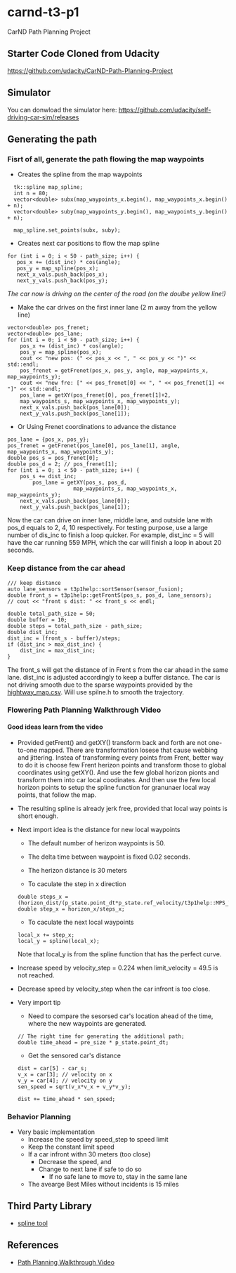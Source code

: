 # carnd-t3-p1
CarND Path Planning Project

## Starter Code Cloned from Udacity
https://github.com/udacity/CarND-Path-Planning-Project

## Simulator
You can donwload the simulator here: https://github.com/udacity/self-driving-car-sim/releases



## Generating the path
### Fisrt of all, generate the path flowing the map waypoints
* Creates the spline from the map waypoints
```
  tk::spline map_spline;
  int n = 80;
  vector<double> subx(map_waypoints_x.begin(), map_waypoints_x.begin() + n);
  vector<double> suby(map_waypoints_y.begin(), map_waypoints_y.begin() + n);

  map_spline.set_points(subx, suby);
```
* Creates next car positions to flow the map spline
```
for (int i = 0; i < 50 - path_size; i++) {
   pos_x += (dist_inc) * cos(angle);
   pos_y = map_spline(pos_x);
   next_x_vals.push_back(pos_x);
   next_y_vals.push_back(pos_y);
```
   _The car now is driving on the center of the road (on the doulbe yellow line!)_ 
* Make the car drives on the first inner lane (2 m away from the yellow line)
```
vector<double> pos_frenet;
vector<double> pos_lane;
for (int i = 0; i < 50 - path_size; i++) {
    pos_x += (dist_inc) * cos(angle);
    pos_y = map_spline(pos_x);
    cout << "new pos: (" << pos_x << ", " << pos_y << ")" << std::endl;
    pos_frenet = getFrenet(pos_x, pos_y, angle, map_waypoints_x, map_waypoints_y);
    cout << "new fre: [" << pos_frenet[0] << ", " << pos_frenet[1] << "]" << std::endl;
    pos_lane = getXY(pos_frenet[0], pos_frenet[1]+2,
    map_waypoints_s, map_waypoints_x, map_waypoints_y);
    next_x_vals.push_back(pos_lane[0]);
    next_y_vals.push_back(pos_lane[1]);
```
* Or Using Frenet coordinations to advance the distance
```
pos_lane = {pos_x, pos_y};
pos_frenet = getFrenet(pos_lane[0], pos_lane[1], angle, map_waypoints_x, map_waypoints_y);
double pos_s = pos_frenet[0];
double pos_d = 2; // pos_frenet[1];
for (int i = 0; i < 50 - path_size; i++) {
    pos_s += dist_inc;
		pos_lane = getXY(pos_s, pos_d,
                     map_waypoints_s, map_waypoints_x, map_waypoints_y);
    next_x_vals.push_back(pos_lane[0]);
    next_y_vals.push_back(pos_lane[1]);
```
Now the car can drive on inner lane, middle lane, and outside lane with pos_d equals to 2, 4, 10 respectively. For testing purpose, use a large number of dis_inc to finish a loop quicker. For example, dist_inc = 5 will have the car running 559 MPH, which the car will finish a loop in about 20 seconds.

### Keep distance from the car ahead
```
/// keep distance
auto lane_sensors = t3p1help::sortSensor(sensor_fusion);
double front_s = t3p1help::getFrontS(pos_s, pos_d, lane_sensors);
// cout << "front s dist: " << front_s << endl;

double total_path_size = 50;
double buffer = 10;
double steps = total_path_size - path_size;
double dist_inc;
dist_inc = (front_s - buffer)/steps;
if (dist_inc > max_dist_inc) {
    dist_inc = max_dist_inc;
}
```

The front_s will get the distance of in Frent s from the car ahead in the same lane. dist_inc is adjusted accordingly to keep a buffer distance.
The car is not driving smooth due to the sparse waypoints provided by the [hightway_map.csv](data/highway_map.csv). Will use spilne.h to smooth the trajectory.

### Flowering Path Planning Walkthrough Video
#### Good ideas learn from the video
* Provided getFrent() and getXY() transform back and forth are not one-to-one mapped. There are transformation losese that cause webbing and jittering. Instea of transforming every points from Frent, better way to do it is choose few Frent herizon points and transform those to global coordinates using getXY(). And use the few global horizon pionts and transform them into car local coodinates. And then use the few local horizon points to setup the spline function for granunaer local way points, that follow the map.

* The resulting spline is already jerk free, provided that local way points is short enough.
* Next import idea is the distance for new local waypoints
  * The default number of herizon waypoints is 50. 
  * The delta time between waypoint is fixed 0.02 seconds.
  * The herizon distance is 30 meters

  * To caculate the step in x direction
  ```
  double steps_x = (horizon_dist/(p_state.point_dt*p_state.ref_velocity/t3p1help::MPS_TO_MPH));
  double step_x = horizon_x/steps_x;
  ```

  * To caculate the next local waypoints
  ```
  local_x += step_x;
  local_y = spline(local_x);
  ```
  Note that local_y is from the spline function that has the perfect curve.
  
* Increase speed by velocity_step = 0.224 when limit_velocity = 49.5 is not reached.
* Decrease speed by velocity_step when the car infront is too close.
* Very import tip
  * Need to compare the sesorsed car's location ahead of the time, where the new waypoints are generated.
  ```
  // The right time for generating the additional path;
  double time_ahead = pre_size * p_state.point_dt;
  ```
  * Get the sensored car's distance
  ```
  dist = car[5] - car_s;
  v_x = car[3]; // velocity on x
  v_y = car[4]; // velocity on y
  sen_speed = sqrt(v_x*v_x + v_y*v_y);

  dist += time_ahead * sen_speed;
  ```
  
### Behavior Planning
* Very basic implementation
  * Increase the speed by speed_step to speed limit
  * Keep the constant limit speed
  * If a car infront withn 30 meters (too close)
    * Decrease the speed, and
    * Change to next lane if safe to do so
      * If no safe lane to move to, stay in the same lane
  * The avearge Best Miles without incidents is 15 miles


## Third Party Library
* [spline tool](http://kluge.in-chemnitz.de/opensource/spline/)

## References
* [Path Planning Walkthrough Video](https://www.youtube.com/watch?v=3QP3hJHm4WM&feature=youtu.be)
